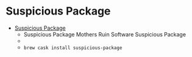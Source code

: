 # Suspicious Package
- [Suspicious Package](https://www.mothersruin.com/software/SuspiciousPackage/)
  -  Suspicious Package Mothers Ruin Software Suspicious Package
  - 
  - `brew cask install suspicious-package`
